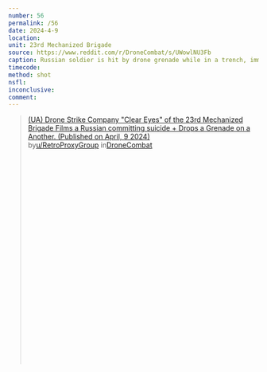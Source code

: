 ```yaml
---
number: 56
permalink: /56
date: 2024-4-9
location: 
unit: 23rd Mechanized Brigade
source: https://www.reddit.com/r/DroneCombat/s/UWowlNU3Fb
caption: Russian soldier is hit by drone grenade while in a trench, immediately reaches for rifle and kills himself
timecode: 
method: shot
nsfl: 
inconclusive: 
comment: 
---
```

<blockquote class="reddit-embed-bq" style="height:500px" data-embed-height="586"><a href="https://www.reddit.com/r/DroneCombat/comments/1c2eqij/ua_drone_strike_company_clear_eyes_of_the_23rd/">(UA) Drone Strike Company "Clear Eyes" of the 23rd Mechanized Brigade Films a Russian committing suicide + Drops a Grenade on a Another. (Published on April, 9 2024)</a><br> by<a href="https://www.reddit.com/user/RetroProxyGroup/">u/RetroProxyGroup</a> in<a href="https://www.reddit.com/r/DroneCombat/">DroneCombat</a></blockquote><script async="" src="https://embed.reddit.com/widgets.js" charset="UTF-8"></script>